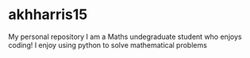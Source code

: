 # akhharris15
My personal repository
I am a Maths undegraduate student who enjoys coding! 
I enjoy using python to solve mathematical problems
